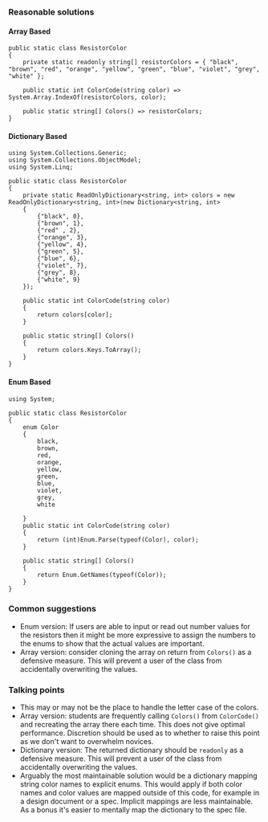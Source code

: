 ### Reasonable solutions
#### Array Based
``` 
public static class ResistorColor
{
    private static readonly string[] resistorColors = { "black", "brown", "red", "orange", "yellow", "green", "blue", "violet", "grey", "white" };

    public static int ColorCode(string color) => System.Array.IndexOf(resistorColors, color);

    public static string[] Colors() => resistorColors;
}
```
#### Dictionary Based
```
﻿using System.Collections.Generic;
using System.Collections.ObjectModel;
using System.Linq;
  
public static class ResistorColor
{
    private static ReadOnlyDictionary<string, int> colors = new ReadOnlyDictionary<string, int>(new Dictionary<string, int>
    {
        {"black", 0},
        {"brown", 1},
        {"red" , 2},
        {"orange", 3},
        {"yellow", 4},
        {"green", 5},
        {"blue", 6},
        {"violet", 7},
        {"grey", 8},
        {"white", 9}
    });
 
    public static int ColorCode(string color)
    {
        return colors[color];
    }
 
    public static string[] Colors()
    {
        return colors.Keys.ToArray();
    }
}
```
#### Enum Based
```
using System;

public static class ResistorColor
{
    enum Color
    {
        black,
        brown,
        red,
        orange,
        yellow,
        green,
        blue,
        violet,
        grey,
        white
        
    }
    public static int ColorCode(string color)
    {
        return (int)Enum.Parse(typeof(Color), color);
    }

    public static string[] Colors()
    {
        return Enum.GetNames(typeof(Color));        
    }
}
```
### Common suggestions
* Enum version: If users are able to input or read out number values for the
resistors then it might be more expressive to assign the numbers to
the enums to show that the actual values are important. 
* Array version: consider cloning the array on return from `Colors()` as
a defensive measure. This will prevent a user of the class from
accidentally overwriting the values.
### Talking points
* This may or may not be the place to handle the letter case of the colors.
* Array version: students are frequently calling `Colors()` from
`ColorCode()` and recreating the array there each time. This does not 
give optimal performance. Discretion should be used as to whether to raise this point
as we don't want to overwhelm novices.
* Dictionary version: The returned dictionary should be `readonly` as 
a defensive measure. This will prevent a user of the class from
accidentally overwriting the values.
* Arguably the most maintainable solution would be a dictionary mapping
string color names to explicit enums. This would apply if both color names 
and color values are mapped outside of this code, for example in a 
design document or a spec. Implicit mappings are less maintainable. 
As a bonus it's easier to mentally map the dictionary to the spec file. 
